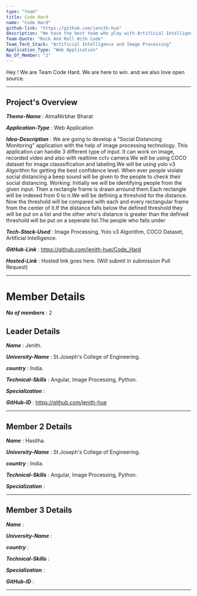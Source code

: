 ```yaml
---
type: "team"                                                        
title: Code Hard
name: "Code Hard"
github-link: "https://github.com/jenith-hue"
description: "We have the best team who play with Artificial Intelligence and Machine Learning at it's peak"
Team-Quote: "Rock And Roll With Code"
Team_Tech_Stack: "Artificial Intelligence and Image Processing"
Application_Type: "Web Application"
No_Of_Member: "2"
---
```


Hey ! We are Team Code Hard. We are here to win. and we also love open source.

---

## Project's Overview

_**Theme-Name**_ : AtmaNirbhar Bharat

_**Application-Type**_ :   Web Application

_**Idea-Description**_ :   We are going to develop a "Social Distancing Monitoring" application with the help of image processing technology. This application can handle 3 different type of input. It can work on image, recorded video and also with realtime cctv camera.We will be using COCO dataset for image classsification and labeling.We will be using yolo v3 Algorithm for getting the best confidence level. When ever people violate social distancing a beep sound will be given to the people to check their social distancing. Working: Initially we will be identifying people from the given input. Then a rectangle frame is drawn arround them.Each rectangle will be indexed from 0 to n.We will be defining a threshold for the distance. Now the threshold will be compared with each and every rectangular frame from the center of it.If the distance falls below the defined threshold they will be put on a list and the other who's distance is greater than the defined threshold will be put on a seperate list.The people who falls under 

_**Tech-Stack-Used**_ :   Image Processing, Yolo v3 Algorithm, COCO Dataset, Artificial Intelligence.

_**GitHub-Link**_ :   https://github.com/jenith-hue/Code_Hard

_**Hosted-Link**_ :    Hosted link goes here. (Will submit in submission Pull Request)

---

# Member Details

_**No of members**_ : 2



## Leader Details

_**Name**_ : Jenith.

_**University-Name**_ : St.Joseph's College of Engineering.

_**country**_ : India.
 
_**Technical-Skills**_ : Angular, Image Processing, Python.

_**Specialization**_ : 

_**GitHub-ID**_ :  https://github.com/jenith-hue

---

## Member 2 Details

_**Name**_ : Hasitha.

_**University-Name**_ : St.Joseph's College of Engineering.

_**country**_ : India.
 
_**Technical-Skills**_ : Angular, Image Processing, Python.

_**Specialization**_ :
 
---


## Member 3 Details

_**Name**_ :

_**University-Name**_ : 

_**country**_ :
 
_**Technical-Skills**_ :

_**Specialization**_ :

_**GitHub-ID**_ :  

---





